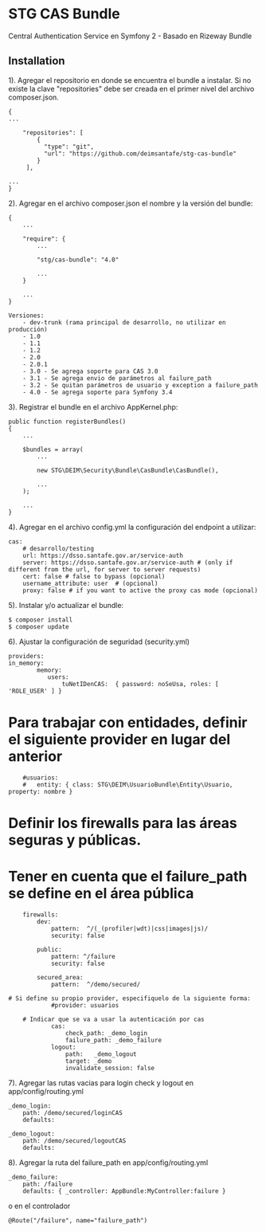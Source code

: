 STG CAS Bundle
==================
Central Authentication Service en Symfony 2 - Basado en Rizeway Bundle


Installation
---------------

1). Agregar el repositorio en donde se encuentra el bundle a instalar. Si no 
    existe la clave "repositories" debe ser creada en el primer nivel del 
    archivo composer.json.

    {
    ...

        "repositories": [
            {
              "type": "git",
              "url": "https://github.com/deimsantafe/stg-cas-bundle"
            }
         ],

    ...
    }

2). Agregar en el archivo composer.json el nombre y la versión del bundle:

    {
        ...

        "require": {
            ...

            "stg/cas-bundle": "4.0"

            ...
        }

        ...
    }

    Versiones:
        - dev-trunk (rama principal de desarrollo, no utilizar en producción)
        - 1.0
        - 1.1
        - 1.2
        - 2.0
        - 2.0.1
        - 3.0 - Se agrega soporte para CAS 3.0
        - 3.1 - Se agrega envio de parámetros al failure_path
        - 3.2 - Se quitan parámetros de usuario y exception a failure_path
        - 4.0 - Se agrega soporte para Symfony 3.4

3). Registrar el bundle en el archivo AppKernel.php:

    public function registerBundles()
    {
        ...

        $bundles = array(
            ...

            new STG\DEIM\Security\Bundle\CasBundle\CasBundle(),

            ...
        );

        ...
    }


4). Agregar en el archivo config.yml la configuración del endpoint a utilizar:

    cas:
        # desarrollo/testing
        url: https://dsso.santafe.gov.ar/service-auth
        server: https://dsso.santafe.gov.ar/service-auth # (only if different from the url, for server to server requests)
        cert: false # false to bypass (opcional)
        username_attribute: user  # (opcional)
        proxy: false # if you want to active the proxy cas mode (opcional)


5). Instalar y/o actualizar el bundle:

    $ composer install
    $ composer update


6). Ajustar la configuración de seguridad (security.yml)

    providers:
	in_memory:
            memory:
               users:
                   tuNetIDenCAS:  { password: noSeUsa, roles: [ 'ROLE_USER' ] }

# Para trabajar con entidades, definir el siguiente provider en lugar del anterior
        #usuarios:
        #   entity: { class: STG\DEIM\UsuarioBundle\Entity\Usuario, property: nombre }


# Definir los firewalls para las áreas seguras y públicas. 
# Tener en cuenta que el failure_path se define en el área pública

        firewalls:
            dev:
                pattern:  ^/(_(profiler|wdt)|css|images|js)/
                security: false

            public:
                pattern: ^/failure
                security: false

            secured_area:
                pattern:  ^/demo/secured/

	# Si define su propio provider, especifiquelo de la siguiente forma:
                #provider: usuarios

        # Indicar que se va a usar la autenticación por cas
                cas:
                    check_path: _demo_login
                    failure_path: _demo_failure
                logout:
                    path:   _demo_logout
                    target: _demo
                    invalidate_session: false

7). Agregar las rutas vacias para login check y logout en app/config/routing.yml
   
    _demo_login:
        path: /demo/secured/loginCAS 
        defaults:

    _demo_logout:
        path: /demo/secured/logoutCAS
        defaults: 
    
8). Agregar la ruta del failure_path en app/config/routing.yml

    _demo_failure:
        path: /failure
        defaults: { _controller: AppBundle:MyController:failure }
        

o en el controlador

    @Route("/failure", name="failure_path")